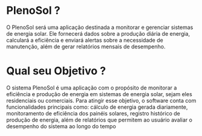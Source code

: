 # PlenoSol ?
O PlenoSol será uma aplicação destinada a monitorar e gerenciar sistemas de energia solar.
Ele fornecerá dados sobre a produção diária de energia, calculará a eficiência e enviará alertas
sobre a necessidade de manutenção, além de gerar relatórios mensais de desempenho.

# Qual seu Objetivo ? 
O sistema PlenoSol é uma aplicação com o propósito de monitorar a eficiência e produção de
energia em sistemas de energia solar, sejam eles residenciais ou comerciais. Para atingir esse
objetivo, o software conta com funcionalidades principais como: cálculo de energia gerada
diariamente, monitoramento de eficiência dos painéis solares, registro histórico de produção
de energia, além de relatórios que permitem ao usuário avaliar o desempenho do sistema ao
longo do tempo